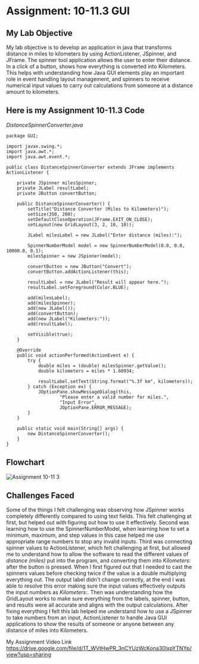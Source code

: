 # Assignment: 10-11.3 GUI

## My Lab Objective
My lab objective is to develop an application in java that transforms distance in miles to kilometers by using ActionListener, JSpinner, and JFrame. The spinner tool application allows the user to enter their distance. In a click of a button, shows how everything is converted into Kilometers. This helps with understanding how Java GUI elements play an important role in event handling layout management, and spinners to receive numerical input values to carry out calculations from someone at a distance amount to kilometers.

## Here is my Assignment 10-11.3 Code
*DistanceSpinnerConverter.java*

```
package GUI;

import javax.swing.*;
import java.awt.*;
import java.awt.event.*;

public class DistanceSpinnerConverter extends JFrame implements ActionListener {

    private JSpinner milesSpinner;
    private JLabel resultLabel;
    private JButton convertButton;

    public DistanceSpinnerConverter() {
        setTitle("Distance Converter (Miles to Kilometers)");
        setSize(350, 200);
        setDefaultCloseOperation(JFrame.EXIT_ON_CLOSE);
        setLayout(new GridLayout(3, 2, 10, 10));

        JLabel milesLabel = new JLabel("Enter distance (miles):");

        SpinnerNumberModel model = new SpinnerNumberModel(0.0, 0.0, 10000.0, 0.1);
        milesSpinner = new JSpinner(model);

        convertButton = new JButton("Convert");
        convertButton.addActionListener(this);

        resultLabel = new JLabel("Result will appear here.");
        resultLabel.setForeground(Color.BLUE);

        add(milesLabel);
        add(milesSpinner);
        add(new JLabel());
        add(convertButton);
        add(new JLabel("Kilometers:"));
        add(resultLabel);

        setVisible(true);
    }

    @Override
    public void actionPerformed(ActionEvent e) {
        try {
            double miles = (double) milesSpinner.getValue();
            double kilometers = miles * 1.60934;

            resultLabel.setText(String.format("%.3f km", kilometers));
        } catch (Exception ex) {
            JOptionPane.showMessageDialog(this,
                    "Please enter a valid number for miles.",
                    "Input Error",
                    JOptionPane.ERROR_MESSAGE);
        }
    }

    public static void main(String[] args) {
        new DistanceSpinnerConverter();
    }
}
```

## Flowchart
![Assignment 10-11 3](https://github.com/user-attachments/assets/a071fe69-f860-4691-bb7e-b9ab8b6ac528)

## Challenges Faced
Some of the things I felt challenging was observing how JSpinner works completely differently compared to using text fields. This felt challenging at first, but helped out with figuring out how to use it effectively. Second was learning how to use the SpinnerNumberModel, when learning how to set a minimum, maximum, and step values in this case helped me use appropriate range numbers to stop any invalid inputs. Third was connecting spinner values to ActionListener, which felt challenging at first, but allowed me to understand how to allow the software to read the different values of *distance (miles)* put into the program, and converting them into *Kilometers:* after the button is pressed. When I first figured out that I needed to cast the spinners values before checking twice if the value is a double multiplying everything out. The output label didn't change correctly, at the end I was able to resolve this error making sure the input values effectively outputs the input numbers as *Kilometers:*. Then was understanding how the GridLayout works to make sure everything from the labels, spinner, button, and results were all accurate and aligns with the output calculations. After fixing everything I felt this lab helped me understand how to use a JSpinner to take numbers from an input, ActionListener to handle Java GUI applications to show the results of someone or anyone between any distance of miles into Kilometers.

My Assignment Video Link
https://drive.google.com/file/d/1T_WVtHwPR_3nCYUzWcKona30lxpYTNYp/view?usp=sharing
